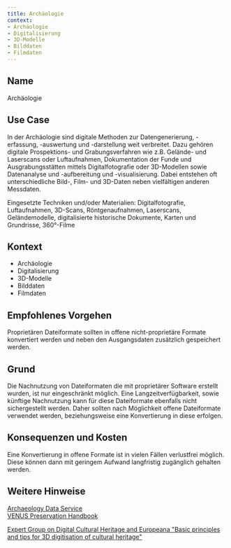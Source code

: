 ```yaml
---
title: Archäologie
context:
- Archäologie
- Digitalisierung
- 3D-Modelle
- Bilddaten
- Filmdaten
---
```


## Name  
Archäologie

## Use Case  
In der Archäologie sind digitale Methoden zur Datengenerierung, -erfassung, -auswertung und -darstellung weit verbreitet. Dazu gehören digitale Prospektions- und Grabungsverfahren wie z.B. Gelände- und Laserscans oder Luftaufnahmen, Dokumentation der Funde und Ausgrabungsstätten mittels Digitalfotografie oder 3D-Modellen sowie Datenanalyse und -aufbereitung und -visualisierung.
Dabei entstehen oft unterschiedliche Bild-, Film- und 3D-Daten neben vielfältigen anderen Messdaten.

Eingesetzte Techniken und/oder Materialien: Digitalfotografie, Luftaufnahmen, 3D-Scans, Röntgenaufnahmen, Laserscans, Geländemodelle, digitalisierte historische Dokumente, Karten und Grundrisse, 360°-Filme  

## Kontext
* Archäologie  
* Digitalisierung  
* 3D-Modelle  
* Bilddaten  
* Filmdaten  

## Empfohlenes Vorgehen  
Proprietären Dateiformate sollten in offene nicht-proprietäre Formate konvertiert werden und neben den Ausgangsdaten zusätzlich gespeichert werden.

## Grund  
Die Nachnutzung von Dateiformaten die mit proprietärer Software erstellt wurden, ist nur eingeschränkt möglich.
Eine Langzeitverfügbarkeit, sowie künftige Nachnutzung kann für diese Dateiformate ebenfalls nicht sichergestellt werden. Daher sollten nach Möglichkeit offene Dateiformate verwendet werden, beziehungsweise eine Konvertierung in diese erfolgen.

## Konsequenzen und Kosten  
Eine Konvertierung in offene Formate ist in vielen Fällen verlustfrei möglich. Diese können dann mit geringem Aufwand langfristig zugänglich gehalten werden.

## Weitere Hinweise  
[Archaeology Data Service](https://archaeologydataservice.ac.uk/)  
[VENUS Preservation Handbook](https://archaeologydataservice.ac.uk/attach/venus/VENUS_Preservation_Handbook.pdf)  

[Expert Group on Digital Cultural Heritage and Europeana "Basic principles and tips for 3D digitisation of cultural heritage"](https://digital-strategy.ec.europa.eu/en/library/basic-principles-and-tips-3d-digitisation-cultural-heritage)

